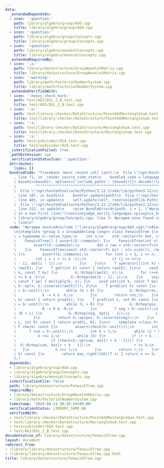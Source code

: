 ```yaml
---
data:
  _extendedDependsOn:
  - icon: ':question:'
    path: library/algebra/group/Add.cpp
    title: library/algebra/group/Add.cpp
  - icon: ':question:'
    path: library/algebra/group/Concepts.cpp
    title: library/algebra/group/Concepts.cpp
  - icon: ':question:'
    path: library/algebra/monoid/Concepts.cpp
    title: library/algebra/monoid/Concepts.cpp
  _extendedRequiredBy:
  - icon: ':x:'
    path: library/datastructure/GroupWaveletMatrix.cpp
    title: library/datastructure/GroupWaveletMatrix.cpp
  - icon: ':warning:'
    path: library/math/FactorialNumberSystem.cpp
    title: library/math/FactorialNumberSystem.cpp
  _extendedVerifiedWith:
  - icon: ':heavy_check_mark:'
    path: test/AOJ/DSL_2_B.test.cpp
    title: test/AOJ/DSL_2_B.test.cpp
  - icon: ':x:'
    path: test/library-checker/DataStructure/PointAddRectangleSum.test.cpp
    title: test/library-checker/DataStructure/PointAddRectangleSum.test.cpp
  - icon: ':x:'
    path: test/library-checker/DataStructure/RectangleSum.test.cpp
    title: test/library-checker/DataStructure/RectangleSum.test.cpp
  - icon: ':x:'
    path: test/yukicoder/924.test.cpp
    title: test/yukicoder/924.test.cpp
  _isVerificationFailed: true
  _pathExtension: cpp
  _verificationStatusIcon: ':question:'
  attributes:
    links: []
  bundledCode: "Traceback (most recent call last):\n  File \"/opt/hostedtoolcache/Python/3.12.2/x64/lib/python3.12/site-packages/onlinejudge_verify/documentation/build.py\"\
    , line 71, in _render_source_code_stat\n    bundled_code = language.bundle(stat.path,\
    \ basedir=basedir, options={'include_paths': [basedir]}).decode()\n          \
    \         ^^^^^^^^^^^^^^^^^^^^^^^^^^^^^^^^^^^^^^^^^^^^^^^^^^^^^^^^^^^^^^^^^^^^^^^^^^^^^^^^^\n\
    \  File \"/opt/hostedtoolcache/Python/3.12.2/x64/lib/python3.12/site-packages/onlinejudge_verify/languages/cplusplus.py\"\
    , line 187, in bundle\n    bundler.update(path)\n  File \"/opt/hostedtoolcache/Python/3.12.2/x64/lib/python3.12/site-packages/onlinejudge_verify/languages/cplusplus_bundle.py\"\
    , line 401, in update\n    self.update(self._resolve(pathlib.Path(included), included_from=path))\n\
    \  File \"/opt/hostedtoolcache/Python/3.12.2/x64/lib/python3.12/site-packages/onlinejudge_verify/languages/cplusplus_bundle.py\"\
    , line 312, in update\n    raise BundleErrorAt(path, i + 1, \"#pragma once found\
    \ in a non-first line\")\nonlinejudge_verify.languages.cplusplus_bundle.BundleErrorAt:\
    \ library/algebra/group/Concepts.cpp: line 3: #pragma once found in a non-first\
    \ line\n"
  code: "#pragma once\n#include \"library/algebra/group/Add.cpp\"\n#include \"library/algebra/group/Concepts.cpp\"\
    \n\ntemplate <group G = GroupAdd<long long>> class FenwickTree {\n    using T\
    \ = typename G::value_type;\n    int n;\n    std::vector<T> dat, raw;\n\n  public:\n\
    \    FenwickTree() { assert(G::commute); }\n    FenwickTree(int n) : n(n) {\n\
    \        assert(G::commute);\n        dat = raw = std::vector<T>(n, G::unit());\n\
    \    }\n    FenwickTree(const std::vector<T> &v) : n(v.size()), raw(v), dat(v)\
    \ {\n        assert(G::commute);\n        for (int i = 1; i <= n; i++) {\n   \
    \         int j = i + (i & -i);\n            if (j <= n)\n                G::Rchop(dat[j\
    \ - 1], dat[i - 1]);\n        }\n    }\n\n    T operator[](int k) const { return\
    \ raw[k]; }\n    T get(int k) const { return raw[k]; }\n\n    void multiply(int\
    \ k, const T &x) {\n        G::Rchop(raw[k], x);\n        for (++k; k <= n; k\
    \ += k & -k)\n            G::Rchop(dat[k - 1], x);\n    }\n    void add(int k,\
    \ const T &x) { multiply(k, x); }\n    void set(int k, const T &x) { multiply(k,\
    \ G::op(x, G::inverse(raw[k]))); }\n\n    T prod(int k) const {\n        T res\
    \ = G::unit();\n        while (k > 0) {\n            G::Rchop(res, dat[k - 1]);\n\
    \            k -= k & -k;\n        }\n        return res;\n    }\n    T sum(int\
    \ k) const { return prod(k); }\n    T prod(int L, int R) const {\n        T pos\
    \ = G::unit();\n        while (L < R) {\n            G::Rchop(pos, dat[R - 1]);\n\
    \            R -= R & -R;\n        }\n        T neg = G::unit();\n        while\
    \ (R < L) {\n            G::Rchop(neg, dat[L - 1]);\n            L -= L & -L;\n\
    \        }\n        return G::op(pos, G::inverse(neg));\n    }\n    T sum(int\
    \ L, int R) const { return prod(L, R); }\n\n    template <class F> int max_right(const\
    \ F check) const {\n        assert(check(G::unit()));\n        int r = 0;\n  \
    \      T sum = G::unit();\n        int k = 1;\n        while (2 * k <= n)\n  \
    \          k <<= 1;\n        while (k) {\n            if (r + k - 1 < dat.size())\n\
    \                if (check(G::op(sum, dat[r + k - 1]))) {\n                  \
    \  G::Rchop(sum, dat[r + k - 1]);\n                    r += k;\n             \
    \   }\n            k >>= 1;\n        }\n        return r;\n    }\n\n    int kth(T\
    \ k) const {\n        return max_right([&k](T x) { return x <= k; });\n    }\n\
    };"
  dependsOn:
  - library/algebra/group/Add.cpp
  - library/algebra/group/Concepts.cpp
  - library/algebra/monoid/Concepts.cpp
  isVerificationFile: false
  path: library/datastructure/FenwickTree.cpp
  requiredBy:
  - library/datastructure/GroupWaveletMatrix.cpp
  - library/math/FactorialNumberSystem.cpp
  timestamp: '2024-04-13 20:35:54+09:00'
  verificationStatus: LIBRARY_SOME_WA
  verifiedWith:
  - test/library-checker/DataStructure/PointAddRectangleSum.test.cpp
  - test/library-checker/DataStructure/RectangleSum.test.cpp
  - test/yukicoder/924.test.cpp
  - test/AOJ/DSL_2_B.test.cpp
documentation_of: library/datastructure/FenwickTree.cpp
layout: document
redirect_from:
- /library/library/datastructure/FenwickTree.cpp
- /library/library/datastructure/FenwickTree.cpp.html
title: library/datastructure/FenwickTree.cpp
---
```

